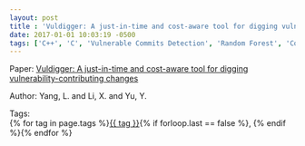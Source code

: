 ```yaml
---
layout: post
title : 'Vuldigger: A just-in-time and cost-aware tool for digging vulnerability-contributing changes'
date: 2017-01-01 10:03:19 -0500
tags: ['C++', 'C', 'Vulnerable Commits Detection', 'Random Forest', 'Code metrics']
---
```

Paper: [Vuldigger: A just-in-time and cost-aware tool for digging vulnerability-contributing changes](https://ieeexplore.ieee.org/abstract/document/8254428/)

Author: Yang, L. and Li, X. and Yu, Y.




 Tags:  
        <span>{% for tag in page.tags %}<a href="/tags/#{{ tag | slugify }}">{{ tag }}</a>{% if forloop.last == false %}, {% endif %}{% endfor %}</span>
